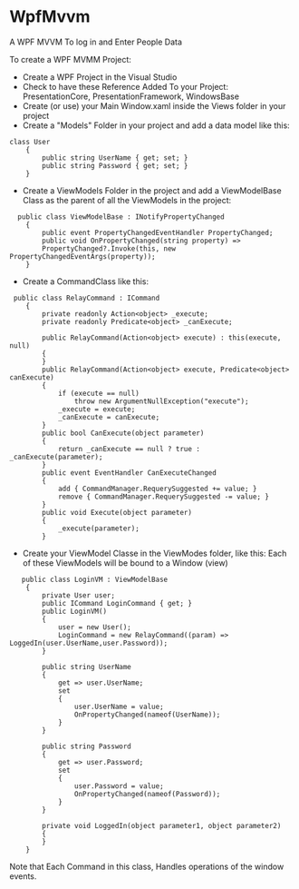 # WpfMvvm
A WPF MVVM To log in and Enter People Data

To create a WPF MVMM Project:
- Create a WPF Project in the Visual Studio
- Check to have these Reference Added To your Project:
 PresentationCore, PresentationFramework, WindowsBase
- Create (or use) your Main Window.xaml inside the Views folder in your project
- Create a "Models" Folder in your project and add a data model like this:
```
class User
    {
        public string UserName { get; set; }
        public string Password { get; set; }
    }
```
- Create a ViewModels Folder in the project and add a ViewModelBase Class as the parent of all the ViewModels in the project:

```
  public class ViewModelBase : INotifyPropertyChanged
    {
        public event PropertyChangedEventHandler PropertyChanged;
        public void OnPropertyChanged(string property) =>
        PropertyChanged?.Invoke(this, new PropertyChangedEventArgs(property));
    }
```
- Create a CommandClass like this:

```
 public class RelayCommand : ICommand
    {   
        private readonly Action<object> _execute;
        private readonly Predicate<object> _canExecute;

        public RelayCommand(Action<object> execute) : this(execute, null)
        {
        }
        public RelayCommand(Action<object> execute, Predicate<object> canExecute)
        {
            if (execute == null)
                throw new ArgumentNullException("execute");
            _execute = execute;
            _canExecute = canExecute;
        }
        public bool CanExecute(object parameter)
        {
            return _canExecute == null ? true : _canExecute(parameter);
        }
        public event EventHandler CanExecuteChanged
        {
            add { CommandManager.RequerySuggested += value; }
            remove { CommandManager.RequerySuggested -= value; }
        }
        public void Execute(object parameter)
        {
            _execute(parameter);
        }
```
- Create your ViewModel Classe in the ViewModes folder, like this:
  Each of these ViewModels will be bound to a Window (view)
```
   public class LoginVM : ViewModelBase
    {
        private User user;
        public ICommand LoginCommand { get; }
        public LoginVM()
        {
            user = new User();
            LoginCommand = new RelayCommand((param) => LoggedIn(user.UserName,user.Password));
        }

        public string UserName
        {
            get => user.UserName;
            set
            {
                user.UserName = value;
                OnPropertyChanged(nameof(UserName));
            }
        }

        public string Password
        {
            get => user.Password;
            set
            {
                user.Password = value;
                OnPropertyChanged(nameof(Password));
            }
        }

        private void LoggedIn(object parameter1, object parameter2)
        {
        }
    }
  ```
Note that Each Command in this class, Handles operations of the window events.


  
